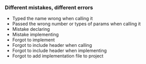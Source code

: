 ### Different mistakes, different errors

* Typed the name wrong when calling it
* Passed the wrong number or types of params when calling it
* Mistake declaring
* Mistake implementing
* Forgot to implement
* Forgot to include header when calling
* Forgot to include header when implementing
* Forgot to add implementation file to project
